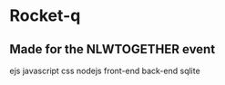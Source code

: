 # Rocket-q

## Made for the NLWTOGETHER event

ejs
javascript
css
nodejs
front-end
back-end
sqlite


